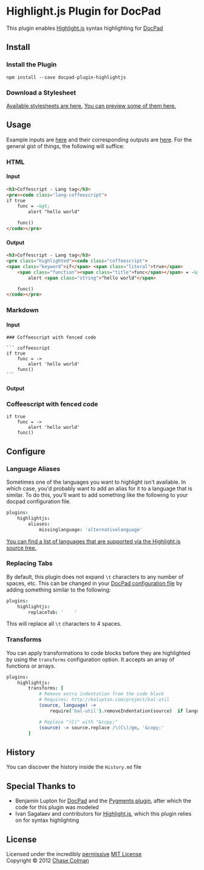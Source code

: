 # Highlight.js Plugin for DocPad
This plugin enables [Highlight.js](https://github.com/isagalaev/highlight.js) syntax highlighting for [DocPad](https://docpad.org)


## Install

### Install the Plugin

```
npm install --save docpad-plugin-highlightjs
```

### Download a Stylesheet

[Available stylesheets are here.](https://github.com/isagalaev/highlight.js/tree/master/src/styles) [You can preview some of them here.](http://softwaremaniacs.org/media/soft/highlight/test.html)


## Usage

Example inputs are [here](https://github.com/docpad/docpad-plugin-highlightjs/tree/master/test/src/documents) and their corresponding outputs are [here](https://github.com/docpad/docpad-plugin-highlightjs/tree/master/test/out-expected). For the general gist of things, the following will suffice:

### HTML

#### Input

``` html
<h3>Coffescript - Lang tag</h3>
<pre><code class="lang-coffeescript">
if true
	func = -&gt;
		alert "hello world"

	func()
</code></pre>
```

#### Output

``` html
<h3>Coffescript - Lang tag</h3>
<pre class="highlighted"><code class="coffeescript">
<span class="keyword">if</span> <span class="literal">true</span>
    <span class="function"><span class="title">func</span></span> = -&gt;
        alert <span class="string">"hello world"</span>

    func()
</code></pre>
```

### Markdown

#### Input

	### Coffeescript with fenced code

	``` coffeescript
	if true
		func = ->
			alert 'hello world'
		func()
	```

#### Output

<h3>Coffeescript with fenced code</h3>
<pre class="highlighted"><code class="coffeescript"><span class="keyword">if</span> <span class="literal">true</span>
    <span class="function"><span class="title">func</span></span> = -&gt;
        alert <span class="string">'hello world'</span>
    func()</code></pre>


## Configure

### Language Aliases
Sometimes one of the languages you want to highlight isn't available. In which case, you'd probably want to add an alias for it to a language that is similar. To do this, you'll want to add something like the following to your docpad configuration file.

``` coffee
plugins:
	highlightjs:
		aliases:
			missinglanguage: 'alternativelanguage'
```

[You can find a list of languages that are supported via the Highlight.js source tree.](https://github.com/isagalaev/highlight.js/tree/master/src/languages)


### Replacing Tabs
By default, this plugin does not expand `\t` characters to any number of spaces, etc.
This can be changed in your [DocPad configuration file](https://github.com/bevry/docpad/wiki/Configuration) by adding something similar to the following:

``` coffee
plugins:
    highlightjs:
        replaceTab: '    '
```

This will replace all `\t` characters to 4 spaces.


### Transforms

You can apply transformations to code blocks before they are highlighted by using the `transforms` configuration option. It accepts an array of functions or arrays.

``` coffee
plugins:
    highlightjs:
    	transforms: [
    		# Remove extra indentation from the code block
    		# Requires: http://balupton.com/project/bal-util
    		(source, language) ->
        		require('bal-util').removeIndentation(source)  if language in ['bash','coffeescript']

        	# Replace "(C)" with "&copy;"
        	(source) -> source.replace /\(C\)/gm, '&copy;'
        ]
```


## History
You can discover the history inside the `History.md` file


## Special Thanks to
- Benjamin Lupton for [DocPad](https://docpad.org) and the [Pygments plugin](https://github.com/bevry/docpad-extras/tree/master/plugins/pygments), after which the code for this plugin was modeled
- Ivan Sagalaev and contributors for [Highlight.js](https://github.com/isagalaev/highlight.js), which this plugin relies on for syntax highlighting


## License
Licensed under the incredibly [permissive](http://en.wikipedia.org/wiki/Permissive_free_software_licence) [MIT License](http://creativecommons.org/licenses/MIT/)
<br/>Copyright &copy; 2012 [Chase Colman](http://thedev.infinityatlas.com)
